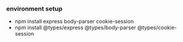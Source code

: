 ### environment setup
  - npm install express body-parser cookie-session
  - npm install @types/express @types/body-parser @types/cookie-session 
